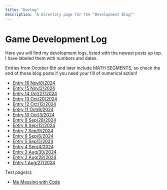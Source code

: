 ```yaml
---
title: "Devlog"
description: 'A directory page for the "Development Blog"'
---
```


# Game Development Log

Here you will find my development logs, listed with the newest posts up top. I have labeled them with numbers and dates.

Entries from October 6th and later include MATH SEGMENTS, so check the end of those blog posts if you need your fill of numerical action!

<ul>
<li><a class="button-link" href="/devlog/nov-8-2024">Entry 16 <span class="date">Nov/8/2024</span></a></li>
<li><a class="button-link" href="/devlog/nov-2-2024">Entry 15 <span class="date">Nov/2/2024</span></a></li>
<li><a class="button-link" href="/devlog/oct-27-2024">Entry 14 <span class="date">Oct/27/2024</span></a></li>
<li><a class="button-link" href="/devlog/oct-20-2024">Entry 13 <span class="date">Oct/20/2024</span></a></li>
<li><a class="button-link" href="/devlog/oct-12-2024">Entry 12 <span class="date">Oct/12/2024</span></a></li>
<li><a class="button-link" href="/devlog/oct-6-2024">Entry 11 <span class="date">Oct/6/2024</span></a></li>
<li><a class="button-link" href="/devlog/oct-3-2024">Entry 10 <span class="date">Oct/3/2024</span></a></li>
<li><a class="button-link" href="/devlog/sep-28-2024">Entry 9 <span class="date">Sep/28/2024</span></a></li>
<li><a class="button-link" href="/devlog/sep-12-2024">Entry 8 <span class="date">Sep/12/2024</span></a></li>
<li><a class="button-link" href="/devlog/sep-9-2024">Entry 7 <span class="date">Sep/9/2024</span></a></li>
<li><a class="button-link" href="/devlog/sep-6-2024">Entry 6 <span class="date">Sep/6/2024</span></a></li>
<li><a class="button-link" href="/devlog/sep-5-2024">Entry 5 <span class="date">Sep/5/2024</span></a></li>
<li><a class="button-link" href="/devlog/sep-4-2024">Entry 4 <span class="date">Sep/4/2024</span></a></li>
<li><a class="button-link" href="/devlog/aug-30-2024">Entry 3 <span class="date">Aug/30/2024</span></a></li>
<li><a class="button-link" href="/devlog/aug-28-2024">Entry 2 <span class="date">Aug/28/2024</span></a></li>
<li><a class="button-link" href="/devlog/aug-27-2024">Entry 1 <span class="date">Aug/27/2024</span></a></li>
</ul>

Test page(s):

<ul><li><a href="/devlog/coding-experiment">Me Messing with Code</a></li></ul>
